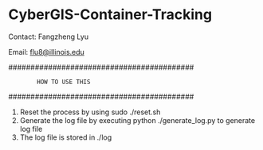# CyberGIS-Container-Tracking

Contact: Fangzheng Lyu

Email: flu8@illinois.edu

##########################################

            HOW TO USE THIS
            
##########################################
1. Reset the process by using sudo ./reset.sh
2. Generate the log file by executing python ./generate_log.py to generate log file
3. The log file is stored in ./log
